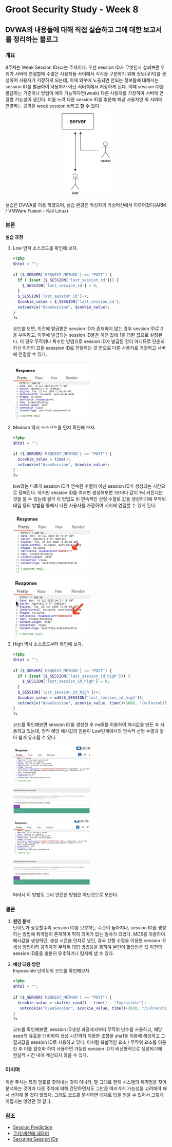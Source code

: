 # Groot Security Study - Week 8

## DVWA의 내용들에 대해 직접 실습하고 그에 대한 보고서를 정리하는 블로그

### 개요
  8주차는 Weak Session IDs라는 주제이다. 우선 session ID가 무엇인지 살펴보면 우리가 서버에 연결할때 수많은 사용자들 사이에서 각각을 구분하기 위해 정보(쿠키)를 생성하여 사용자가 저장하게 되는데, 이때 외부에 노출되면 안되는 정보들에 대해서는 session ID를 발급하여 사용자가 아닌 서버쪽에서 저장하게 된다. 이때 session ID를 발급하는 기준이나 방법이 예측 가능하다면(weak) 다른 사용자를 가장하여 서버에 연결할 가능성이 생긴다. 이를 노려 다른 session ID를 추론해 해당 사용자인 척 서버에 연결하는 공격을 weak session id라고 할 수 있다.<br/>
  <center><img src="/assets/230710/weak_session_IDs.png" width="30%" height="30%" alt="Weak_Session_IDs_Diagram"></center><br/>
  실습은 DVWA를 이용 하였으며, 실습 환경은 작성자의 가상머신에서 이루어졌다(ARM / VMWare Fusion - Kali Linux)<br/>

### 본론
**실습 과정**
  1. Low
      먼저 소스코드를 확인해 보자.

      ```php
      <?php
      $html = "";

      if ($_SERVER['REQUEST_METHOD'] == "POST") {
        if (!isset ($_SESSION['last_session_id'])) {
          $_SESSION['last_session_id'] = 0;
        }
        $_SESSION['last_session_id']++;
        $cookie_value = $_SESSION['last_session_id'];
        setcookie("dvwaSession", $cookie_value);
      }
      ?>
      ```

      코드를 보면, 이전에 발급받은 session ID가 존재하지 않는 경우 session ID로 0을 부여하고, 이후에 발급되는 session ID들은 이전 값에 1을 더한 값으로 설정된다. 이 경우 무작위나 특수한 방법으로 session ID가 발급된 것이 아니므로 단순히 자신 이전의 값을 sesssion ID로 전달하는 것 만으로 다른 사용자로 가장하고 서버에 연결할 수 있다.<br/><br/>
      <img src="/assets/230710/230710_screenshot_1.png" width="50%" height="50%" alt="Weak_Session_IDs_low"><br/>

  2. Medium
      역시 소스코드를 먼저 확인해 보자.

      ```php
      <?php
      $html = "";

      if ($_SERVER['REQUEST_METHOD'] == "POST") {
        $cookie_value = time();
        setcookie("dvwaSession", $cookie_value);
      }
      ?>
      ```

      low와는 다르게 session ID가 연속된 수열이 아닌 session ID가 생성되는 시간으로 정해진다. 하지만 session ID를 여러번 생성해보면 1초마다 값이 1씩 커진다는 것을 알 수 있는데 결국 이 방법도 비 연속적인 선형 수열로 값을 생성하기에 무작위 대입 등의 방법을 통해서 다른 사용자를 가장하여 서버에 연결할 수 있게 된다.<br/><br/>
      <img src="/assets/230710/230710_screenshot_2.png" width="50%" height="50%" alt="Weak_Session_IDs_medium"><br/><br/>
      <img src="/assets/230710/230710_screenshot_3.png" width="50%" height="50%" alt="Weak_Session_IDs_medium"><br/>

  3. High
      역시 소스코드부터 확인해 보자.

      ```php
      <?php
      $html = "";

      if ($_SERVER['REQUEST_METHOD'] == "POST") {
        if (!isset ($_SESSION['last_session_id_high'])) {
          $_SESSION['last_session_id_high'] = 0;
        }
        $_SESSION['last_session_id_high']++;
        $cookie_value = md5($_SESSION['last_session_id_high']);
        setcookie("dvwaSession", $cookie_value, time()+3600, "/vulnerabilities/weak_id/", $_SERVER['HTTP_HOST'], false, false);
      }
      ?> 
      ```

      코드를 확인해보면 session ID을 생성한 후 md5를 이용하여 해시값을 만든 후 사용하고 있는데, 정작 해당 해시값의 원본이 Low단계에서의 연속적 선형 수열과 같아 쉽게 유추될 수 있다.<br/><br/>
      <img src="/assets/230710/230710_screenshot_4.png" width="50%" height="50%" alt="Weak_Session_IDs_high"><br/><br/>
      <img src="/assets/230710/230710_screenshot_5.png" width="50%" height="50%" alt="Weak_Session_IDs_high_hash"><br/><br/>
      <img src="/assets/230710/230710_screenshot_6.png" width="50%" height="50%" alt="Weak_Session_IDs_high"><br/><br/>
      <img src="/assets/230710/230710_screenshot_7.png" width="50%" height="50%" alt="Weak_Session_IDs_high_hash"><br/><br/>
      따라서 이 방법도 그리 안전한 방법은 아닌것으로 보인다.

### 결론
  1. **원인 분석**<br/>
      난이도가 상승할수록 session ID를 보호하는 수준이 높아지나, session ID를 생성하는 방법에 취약점이 존재하여 딱히 의미가 없는 절차가 되었다. MD5를 이용하여 해시값을 생성하던, 생성 시간을 인자로 넣던, 결국 선형 수열을 이용한 session ID 생성 방법이라 공격자가 무작위 대입 방법등을 통하여 본인이 할당받은 값 이전의 session ID들을 충분히 유추하거나 탐지해 낼 수 있다.

  2. **예상 대응 방안**<br/>
      Impossible 난이도의 코드를 확인해보자.

      ```php
      <?php
      $html = "";

      if ($_SERVER['REQUEST_METHOD'] == "POST") {
        $cookie_value = sha1(mt_rand() . time() . "Impossible");
         setcookie("dvwaSession", $cookie_value, time()+3600, "/vulnerabilities/weak_id/", $_SERVER['HTTP_HOST'], true, true);
      }
      ?> 
      ```

      코드를 확인해보면, session ID생성 과정에서부터 무작위 난수를 사용하고, 해당 seed의 유출을 대비하여 생성 시간까지 이용한 조합을 sha1을 이용해 해싱하고 그 결과값을 session ID로 사용하고 있다. 이처럼 복합적인 요소 / 무작위 요소를 이용한 후 이를 암호화 하여 사용하면 가능한 session ID가 비선형적으로 생성되기에 현실적 시간 내에 계산되지 않을 수 있다.

### 마치며
  이번 주차는 특정 암호를 찾아내는 것이 아니라, 말 그대로 현재 시스템의 취약점을 찾아 분석하는 것이라 다른 주차에 비해 간단하면서도 그만큼 여러가지 가능성을 고려해야 해서 생각해 볼 것이 많았다. 그래도 코드를 분석하면 대체로 답을 얻을 수 있어서 그렇게 어렵지는 않았던 것 같다.

### 참조
  * [Session Prediction](https://owasp.org/www-community/attacks/Session_Prediction)
  * [쿠키/세션에 대하여](https://medium.com/@cute_mustard_sardine_17/쿠키-cookie-세션-session-에-대하여-e8a974d76df8)
  * [Securing Session IDs](https://www.hacksplaining.com/prevention/weak-session)
